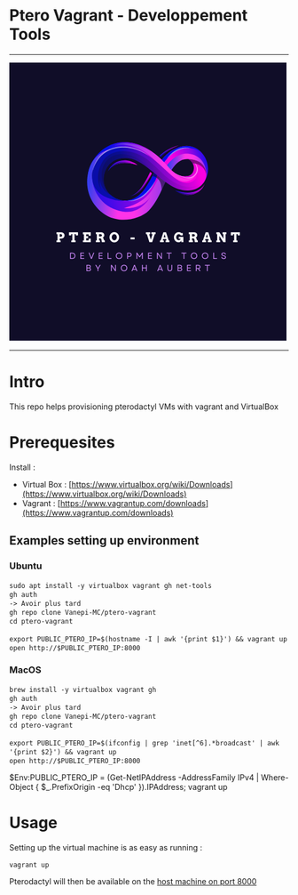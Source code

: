 # Ptero Vagrant - Developpement Tools
---
![alt text](docs/ressources/logo-tools.png)

---

# Intro

This repo helps provisioning pterodactyl VMs with vagrant and VirtualBox

# Prerequesites

Install :

- Virtual Box : [https://www.virtualbox.org/wiki/Downloads](https://www.virtualbox.org/wiki/Downloads)
- Vagrant : [https://www.vagrantup.com/downloads](https://www.vagrantup.com/downloads)

## Examples setting up environment

### Ubuntu
```shell
sudo apt install -y virtualbox vagrant gh net-tools
gh auth
-> Avoir plus tard
gh repo clone Vanepi-MC/ptero-vagrant
cd ptero-vagrant

export PUBLIC_PTERO_IP=$(hostname -I | awk '{print $1}') && vagrant up
open http://$PUBLIC_PTERO_IP:8000
```

### MacOS
```shell
brew install -y virtualbox vagrant gh
gh auth
-> Avoir plus tard
gh repo clone Vanepi-MC/ptero-vagrant
cd ptero-vagrant

export PUBLIC_PTERO_IP=$(ifconfig | grep 'inet[^6].*broadcast' | awk '{print $2}') && vagrant up
open http://$PUBLIC_PTERO_IP:8000
```
$Env:PUBLIC_PTERO_IP = (Get-NetIPAddress -AddressFamily IPv4 | Where-Object { $_.PrefixOrigin -eq 'Dhcp' }).IPAddress; vagrant up

# Usage

Setting up the virtual machine is as easy as running :

```shell
vagrant up
```

Pterodactyl will then be available on the [host machine on port 8000](http://localhost:8000)